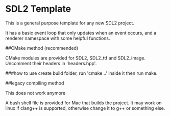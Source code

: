 # SDL2 Template

This is a general purpose template for any new SDL2 project.

It has a basic event loop that only updates when an event occurs, and a renderer namespace with some helpful functions. 

##CMake method (recommended)

CMake modules are provided for SDL2, SDL2_ttf and SDL2_image. Uncomment their headers in 'headers.hpp'.

###how to use
create build folder, run 'cmake ..' inside it then run make.

##legacy compiling method

This does not work anymore

A bash shell file is provided for Mac that builds the project. It may work on linux if clang++ is supported, otherwise change it to g++ or something else.
